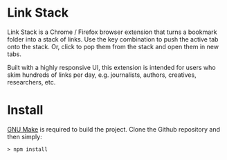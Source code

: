 # Link Stack

Link Stack is a Chrome / Firefox browser extension that turns a bookmark folder into a stack of links. Use the key combination to push the active tab onto the stack. Or, click to pop them from the stack and open them in new tabs.

Built with a highly responsive UI, this extension is intended for users who skim hundreds of links per day, e.g. journalists, authors, creatives, researchers, etc.

# Install

[GNU Make](https://www.gnu.org/software/make/) is required to build the project. Clone the Github repository and then simply:

```
> npm install
```
